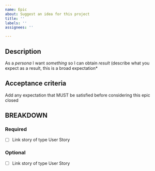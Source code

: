 ```yaml
---
name: Epic
about: Suggest an idea for this project
title: ''
labels: ''
assignees: ''

---
```


## Description

As a *persona* I want *something* so I can obtain *result* (describe what you expect as a result, this is a broad expectation*

## Acceptance criteria

Add any expectation that MUST be satisfied before considering this epic closed

## BREAKDOWN

### Required

- [ ] Link story of type User Story 

### Optional

- [ ] Link story of type User Story
